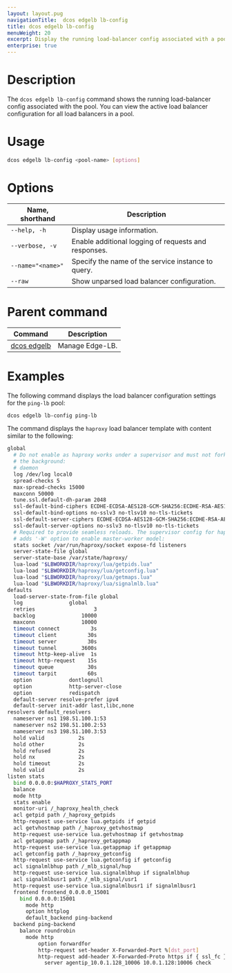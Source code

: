 ```yaml
---
layout: layout.pug
navigationTitle:  dcos edgelb lb-config
title: dcos edgelb lb-config
menuWeight: 20
excerpt: Display the running load-balancer config associated with a pool
enterprise: true
---
```


# Description
The `dcos edgelb lb-config` command shows the running load-balancer config associated with the pool. You can view the active load balancer configuration for all load balancers in a pool.

# Usage

```bash
dcos edgelb lb-config <pool-name> [options]
```

# Options

| Name, shorthand | Description |
|-----------------|-------------|
| `--help, -h`   | Display usage information. |
| `--verbose, -v`   | Enable additional logging of requests and responses. |
| `--name="<name>"`   | Specify the name of the service instance to query. |
| `--raw` | Show unparsed load balancer configuration. |

# Parent command

| Command | Description |
|---------|-------------|
| [dcos edgelb](../../cli-reference/) |  Manage Edge-LB. |

# Examples
The following command displays the load balancer configuration settings for the `ping-lb` pool:

```bash
dcos edgelb lb-config ping-lb
```

The command displays the `haproxy` load balancer template with content similar to the following:

```bash
global
  # Do not enable as haproxy works under a supervisor and must not fork into
  # the background:
  # daemon
  log /dev/log local0
  spread-checks 5
  max-spread-checks 15000
  maxconn 50000
  tune.ssl.default-dh-param 2048
  ssl-default-bind-ciphers ECDHE-ECDSA-AES128-GCM-SHA256:ECDHE-RSA-AES128-GCM-SHA256:ECDHE-ECDSA-AES256-GCM-SHA384:ECDHE-RSA-AES256-GCM-SHA384:DHE-RSA-AES128-GCM-SHA256:DHE-RSA-AES256-GCM-SHA384:ECDHE-ECDSA-AES128-SHA256:ECDHE-RSA-AES128-SHA256:ECDHE-ECDSA-AES256-SHA384:ECDHE-RSA-AES256-SHA384:DHE-RSA-AES128-SHA256:DHE-RSA-AES256-SHA256:AES128-GCM-SHA256:AES256-GCM-SHA384:AES128-SHA256:AES256-SHA256:!aNULL:!MD5:!DSS
  ssl-default-bind-options no-sslv3 no-tlsv10 no-tls-tickets
  ssl-default-server-ciphers ECDHE-ECDSA-AES128-GCM-SHA256:ECDHE-RSA-AES128-GCM-SHA256:ECDHE-ECDSA-AES256-GCM-SHA384:ECDHE-RSA-AES256-GCM-SHA384:DHE-RSA-AES128-GCM-SHA256:DHE-RSA-AES256-GCM-SHA384:ECDHE-ECDSA-AES128-SHA256:ECDHE-RSA-AES128-SHA256:ECDHE-ECDSA-AES256-SHA384:ECDHE-RSA-AES256-SHA384:DHE-RSA-AES128-SHA256:DHE-RSA-AES256-SHA256:AES128-GCM-SHA256:AES256-GCM-SHA384:AES128-SHA256:AES256-SHA256:!aNULL:!MD5:!DSS
  ssl-default-server-options no-sslv3 no-tlsv10 no-tls-tickets
  # Required to provide seamless reloads. The supervisor config for haproxy
  # adds '-W' option to enable master-worker model:
  stats socket /var/run/haproxy/socket expose-fd listeners
  server-state-file global
  server-state-base /var/state/haproxy/
  lua-load "$LBWORKDIR/haproxy/lua/getpids.lua"
  lua-load "$LBWORKDIR/haproxy/lua/getconfig.lua"
  lua-load "$LBWORKDIR/haproxy/lua/getmaps.lua"
  lua-load "$LBWORKDIR/haproxy/lua/signalmlb.lua"
defaults
  load-server-state-from-file global
  log               global
  retries                   3
  backlog               10000
  maxconn               10000
  timeout connect          3s
  timeout client          30s
  timeout server          30s
  timeout tunnel        3600s
  timeout http-keep-alive  1s
  timeout http-request    15s
  timeout queue           30s
  timeout tarpit          60s
  option            dontlognull
  option            http-server-close
  option            redispatch
  default-server resolve-prefer ipv4
  default-server init-addr last,libc,none
resolvers default_resolvers
  nameserver ns1 198.51.100.1:53
  nameserver ns2 198.51.100.2:53
  nameserver ns3 198.51.100.3:53
  hold valid           2s
  hold other           2s
  hold refused         2s
  hold nx              2s
  hold timeout         2s
  hold valid           2s
listen stats
  bind 0.0.0.0:$HAPROXY_STATS_PORT
  balance
  mode http
  stats enable
  monitor-uri /_haproxy_health_check
  acl getpid path /_haproxy_getpids
  http-request use-service lua.getpids if getpid
  acl getvhostmap path /_haproxy_getvhostmap
  http-request use-service lua.getvhostmap if getvhostmap
  acl getappmap path /_haproxy_getappmap
  http-request use-service lua.getappmap if getappmap
  acl getconfig path /_haproxy_getconfig
  http-request use-service lua.getconfig if getconfig
  acl signalmlbhup path /_mlb_signal/hup
  http-request use-service lua.signalmlbhup if signalmlbhup
  acl signalmlbusr1 path /_mlb_signal/usr1
  http-request use-service lua.signalmlbusr1 if signalmlbusr1
  frontend frontend_0.0.0.0_15001
    bind 0.0.0.0:15001
      mode http
      option httplog
      default_backend ping-backend
  backend ping-backend
    balance roundrobin
      mode http
          option forwardfor
          http-request set-header X-Forwarded-Port %[dst_port]
          http-request add-header X-Forwarded-Proto https if { ssl_fc }
            server agentip_10.0.1.128_10006 10.0.1.128:10006 check
```
